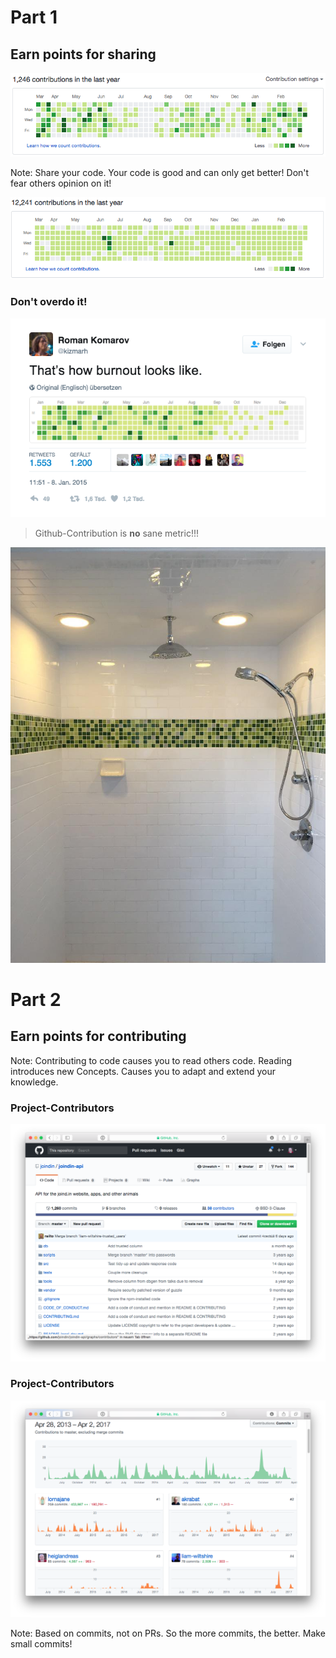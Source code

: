 # Part 1
## Earn points for sharing




![Github-Contribution activity](../resources/img/heiglandreas.png)

Note: Share your code. Your code is good and can only get better! Don't fear
others opinion on it!





![Github-Contributing](../resources/img/ocramius.png)




### Don't overdo it!

![Github-burnout](../resources/img/githubburnout.png)



> Github-Contribution is **no** sane metric!!!



![Github-Contribution activity](../resources/img/githubshower.jpg)




# Part 2
## Earn points for contributing

Note: Contributing to code causes you to read others code. Reading introduces new
Concepts. Causes you to adapt and extend your knowledge.



### Project-Contributors

![Github-Project contributors](../resources/img/githubContributorsWhere.png)



### Project-Contributors

![Github-Project contributors](../resources/img/githubContributors2.png)

Note: Based on commits, not on PRs. So the more commits, the better. Make small commits!


